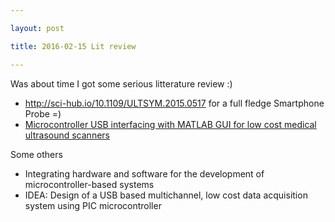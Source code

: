 ```yaml
---

layout: post

title: 2016-02-15 Lit review

---
```



Was about time I got some serious litterature review :)

-   http://sci-hub.io/10.1109/ULTSYM.2015.0517 for a full fledge
    Smartphone Probe =)
-   [Microcontroller USB interfacing with MATLAB GUI for low cost
    medical ultrasound
    scanners](http://www.sciencedirect.com/science/article/pii/S2215098615303220)

Some others

-   Integrating hardware and software for the development of
    microcontroller-based systems
-   IDEA: Design of a USB based multichannel, low cost data acquisition
    system using PIC microcontroller

